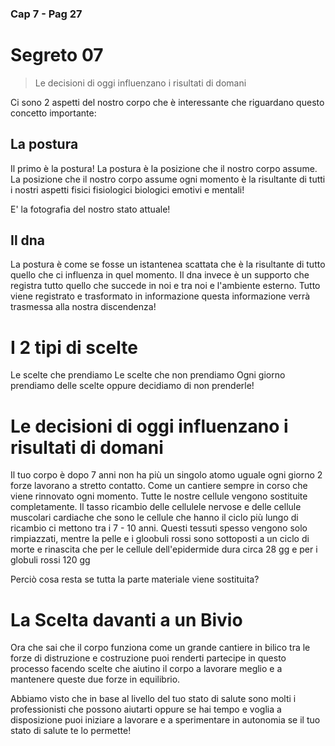 ### Cap 7 - Pag 27

# Segreto 07

> Le decisioni di oggi influenzano i risultati di domani

Ci sono 2 aspetti del nostro corpo che è interessante che riguardano questo concetto importante:

## La postura

Il primo è la postura! La postura è la posizione che il nostro corpo assume. La posizione che il nostro corpo assume ogni momento è la risultante di tutti i nostri aspetti fisici fisiologici biologici emotivi e mentali!

E' la fotografia del nostro stato attuale!

## Il dna

La postura è come se fosse un istantenea scattata che è la risultante di tutto quello che ci influenza in quel momento. Il dna invece è un supporto che registra tutto quello che succede in noi e tra noi e l'ambiente esterno.
Tutto viene registrato e trasformato in informazione questa informazione verrà trasmessa alla nostra discendenza! 



# I 2 tipi di scelte 

Le scelte che prendiamo
Le scelte che non prendiamo
Ogni giorno prendiamo delle scelte oppure decidiamo di non prenderle!


# Le decisioni di oggi influenzano i risultati di domani

Il tuo corpo è dopo 7 anni non ha più un singolo atomo uguale ogni giorno 2 forze lavorano a stretto contatto. Come un cantiere sempre in corso che viene rinnovato ogni momento. Tutte le nostre cellule vengono sostituite completamente. Il tasso ricambio delle cellulele nervose e delle cellule muscolari cardiache che sono le cellule che hanno il ciclo più lungo di ricambio ci mettono tra i  7 - 10 anni.
Questi tessuti spesso vengono solo rimpiazzati, mentre la pelle e i gloobuli rossi sono sottoposti a un ciclo di morte e rinascita che per le cellule dell'epidermide dura circa 28 gg e per i globuli rossi 120 gg

Perciò cosa resta se tutta la parte materiale viene sostituita? 

#  La Scelta davanti a un Bivio

Ora che sai che il corpo funziona come un grande cantiere in bilico tra le forze di distruzione e costruzione puoi renderti partecipe in questo processo facendo scelte che aiutino il corpo a lavorare meglio e a mantenere queste due forze in equilibrio.

Abbiamo visto che in base al livello del tuo stato di salute sono molti i professionisti che possono aiutarti oppure se hai tempo e voglia a disposizione puoi iniziare a lavorare e a sperimentare in autonomia se il tuo stato di salute te lo permette!



